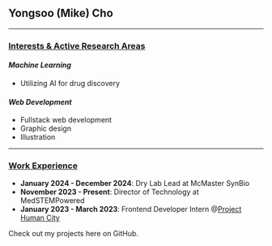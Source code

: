 ## Yongsoo (Mike) Cho
---------------
### <ins>Interests & Active Research Areas</ins>

#### _Machine Learning_
* Utilizing AI for drug discovery

  
#### _Web Development_
* Fullstack web development
* Graphic design
* Illustration
---------------

### <ins>Work Experience</ins>
* **January 2024 - December 2024**: Dry Lab Lead at McMaster SynBio
* **November 2023 - Present**: Director of Technology at MedSTEMPowered
* **January 2023 - March 2023**: Frontend Developer Intern @<a href="https://projecthumancity.com">Project Human City</a>

Check out my projects here on GitHub.
